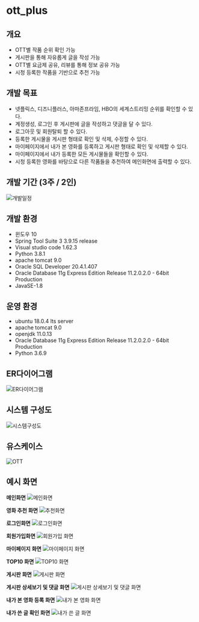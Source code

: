 # **ott_plus**

## **개요**
+ OTT별 작품 순위 확인 가능
+ 게시판을 통해 자유롭게 글을 작성 가능
+ OTT별 요금제 공유, 리뷰를 통해 정보 공유 가능
+ 시청 등록한 작품을 기반으로 추천 가능

## **개발 목표**
+ 넷플릭스, 디즈니플러스, 아마존프라임, HBO의 세계스트리밍 순위를 확인할 수 있다.
+ 계정생성, 로그인 후 게시판에 글을 작성하고 댓글을 달 수 있다. 
+ 로그아웃 및 회원탈퇴 할 수 있다.
+ 등록한 게시물을 게시판 형태로 확인 및 삭제, 수정할 수 있다.
+ 마이페이지에서 내가 본 영화를 등록하고 게시판 형태로 확인 및 삭제할 수 있다.
+ 마이페이지에서 내가 등록한 모든 게시물들을 확인할 수 있다.
+ 시청 등록한 영화를 바탕으로 다른 작품들을 추천하여 메인화면에 출력할 수 있다.

## **개발 기간 (3주 / 2인)**
![개발일정](https://user-images.githubusercontent.com/95264165/147017206-550352f5-2ca8-4a2d-a325-a61d74bde124.JPG)

## **개발 환경**
+ 윈도우 10
+ Spring Tool Suite 3 3.9.15 release
+ Visual studio code 1.62.3
+ Python 3.8.1
+ apache tomcat 9.0
+ Oracle SQL Developer 20.4.1.407
+ Oracle Database 11g Express Edition Release 11.2.0.2.0 - 64bit Production
+ JavaSE-1.8

## **운영 환경**
+ ubuntu 18.0.4 lts server
+ apache tomcat 9.0
+ openjdk 11.0.13
+ Oracle Database 11g Express Edition Release 11.2.0.2.0 - 64bit Production
+ Python 3.6.9

## **ER다이어그램**
![ER다이어그램](https://user-images.githubusercontent.com/95264165/147023804-c5a68e1b-824b-45c8-aaf5-38d68c93e3d9.JPG)


## **시스템 구성도**
![시스템구성도](https://user-images.githubusercontent.com/95264165/147017320-f29f33a6-5f28-4390-9061-0cff85168cf0.JPG)


## **유스케이스**
![OTT](https://user-images.githubusercontent.com/95264165/147019020-c4d7f5eb-3fde-438e-bc4e-7dcb847b0265.png)


## **예시 화면**
**메인화면**
![메인화면](https://user-images.githubusercontent.com/95264165/147018400-75d140d4-e879-4211-bc11-5dbe3bb52041.JPG)



**영화 추천 화면**
![추천화면](https://user-images.githubusercontent.com/95264165/147018404-b469d9f1-9bf9-4aaf-afb9-921f9ff32770.JPG)



**로그인화면**
![로그인화면](https://user-images.githubusercontent.com/95264165/147018396-2ab00629-d30c-4fc2-ad37-0725045761c5.JPG)



**회원가입화면**
![회원가입 화면](https://user-images.githubusercontent.com/95264165/147018406-a3874e0c-e545-41a5-aba2-a469e0f1879e.JPG)



**마이페이지 화면**
![마이페이지 화면](https://user-images.githubusercontent.com/95264165/147018399-a5712d15-f2c9-4817-9ae7-f6479972a2e5.JPG)


**TOP10 화면**
![TOP10 화면](https://user-images.githubusercontent.com/95264165/147019148-b3746047-e52a-4e93-8919-6f0c354d2134.JPG)



**게시판 화면**
![게시판 화면](https://user-images.githubusercontent.com/95264165/147018407-7ecef6ab-e4e4-440c-9d92-016d07a49da9.JPG)



**게시판 상세보기 및 댓글 화면**
![게시판 상세보기 및 댓글 화면](https://user-images.githubusercontent.com/95264165/147018864-ac511325-201a-48de-8bed-d83b0e4c792d.JPG)



**내가 본 영화 등록 화면**
![내가 본 영화 화면](https://user-images.githubusercontent.com/95264165/147018408-b1562a45-c39b-448e-a7aa-5728543efd67.JPG)



**내가 쓴 글 확인 화면**
![내가 쓴 글 화면](https://user-images.githubusercontent.com/95264165/147018411-638dfd83-18bd-4ce9-8c2e-7eb9a324a183.JPG)

